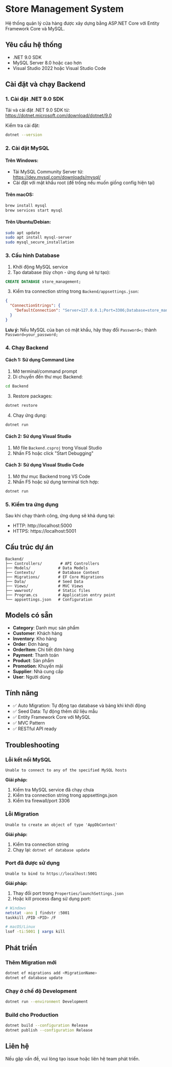 # Store Management System

Hệ thống quản lý cửa hàng được xây dựng bằng ASP.NET Core với Entity Framework Core và MySQL.

## Yêu cầu hệ thống

- .NET 9.0 SDK
- MySQL Server 8.0 hoặc cao hơn
- Visual Studio 2022 hoặc Visual Studio Code

## Cài đặt và chạy Backend

### 1. Cài đặt .NET 9.0 SDK

Tải và cài đặt .NET 9.0 SDK từ: https://dotnet.microsoft.com/download/dotnet/9.0

Kiểm tra cài đặt:
```bash
dotnet --version
```

### 2. Cài đặt MySQL

#### Trên Windows:
- Tải MySQL Community Server từ: https://dev.mysql.com/downloads/mysql/
- Cài đặt với mật khẩu root (để trống nếu muốn giống config hiện tại)

#### Trên macOS:
```bash
brew install mysql
brew services start mysql
```

#### Trên Ubuntu/Debian:
```bash
sudo apt update
sudo apt install mysql-server
sudo mysql_secure_installation
```

### 3. Cấu hình Database

1. Khởi động MySQL service
2. Tạo database (tùy chọn - ứng dụng sẽ tự tạo):
```sql
CREATE DATABASE store_management;
```

3. Kiểm tra connection string trong `Backend/appsettings.json`:
```json
{
  "ConnectionStrings": {
    "DefaultConnection": "Server=127.0.0.1;Port=3306;Database=store_management;User=root;Password=;"
  }
}
```

**Lưu ý:** Nếu MySQL của bạn có mật khẩu, hãy thay đổi `Password=;` thành `Password=your_password;`

### 4. Chạy Backend

#### Cách 1: Sử dụng Command Line

1. Mở terminal/command prompt
2. Di chuyển đến thư mục Backend:
```bash
cd Backend
```

3. Restore packages:
```bash
dotnet restore
```

4. Chạy ứng dụng:
```bash
dotnet run
```

#### Cách 2: Sử dụng Visual Studio

1. Mở file `Backend.csproj` trong Visual Studio
2. Nhấn F5 hoặc click "Start Debugging"

#### Cách 3: Sử dụng Visual Studio Code

1. Mở thư mục Backend trong VS Code
2. Nhấn F5 hoặc sử dụng terminal tích hợp:
```bash
dotnet run
```

### 5. Kiểm tra ứng dụng

Sau khi chạy thành công, ứng dụng sẽ khả dụng tại:
- HTTP: http://localhost:5000
- HTTPS: https://localhost:5001

## Cấu trúc dự án

```
Backend/
├── Controllers/        # API Controllers
├── Models/            # Data Models
├── Contexts/          # Database Context
├── Migrations/        # EF Core Migrations
├── Data/              # Seed Data
├── Views/             # MVC Views
├── wwwroot/           # Static files
├── Program.cs         # Application entry point
└── appsettings.json   # Configuration
```

## Models có sẵn

- **Category**: Danh mục sản phẩm
- **Customer**: Khách hàng
- **Inventory**: Kho hàng
- **Order**: Đơn hàng
- **OrderItem**: Chi tiết đơn hàng
- **Payment**: Thanh toán
- **Product**: Sản phẩm
- **Promotion**: Khuyến mãi
- **Supplier**: Nhà cung cấp
- **User**: Người dùng

## Tính năng

- ✅ Auto Migration: Tự động tạo database và bảng khi khởi động
- ✅ Seed Data: Tự động thêm dữ liệu mẫu
- ✅ Entity Framework Core với MySQL
- ✅ MVC Pattern
- ✅ RESTful API ready

## Troubleshooting

### Lỗi kết nối MySQL
```
Unable to connect to any of the specified MySQL hosts
```
**Giải pháp:**
1. Kiểm tra MySQL service đã chạy chưa
2. Kiểm tra connection string trong appsettings.json
3. Kiểm tra firewall/port 3306

### Lỗi Migration
```
Unable to create an object of type 'AppDbContext'
```
**Giải pháp:**
1. Kiểm tra connection string
2. Chạy lại: `dotnet ef database update`

### Port đã được sử dụng
```
Unable to bind to https://localhost:5001
```
**Giải pháp:**
1. Thay đổi port trong `Properties/launchSettings.json`
2. Hoặc kill process đang sử dụng port:
```bash
# Windows
netstat -ano | findstr :5001
taskkill /PID <PID> /F

# macOS/Linux
lsof -ti:5001 | xargs kill
```

## Phát triển

### Thêm Migration mới
```bash
dotnet ef migrations add <MigrationName>
dotnet ef database update
```

### Chạy ở chế độ Development
```bash
dotnet run --environment Development
```

### Build cho Production
```bash
dotnet build --configuration Release
dotnet publish --configuration Release
```

## Liên hệ

Nếu gặp vấn đề, vui lòng tạo issue hoặc liên hệ team phát triển.